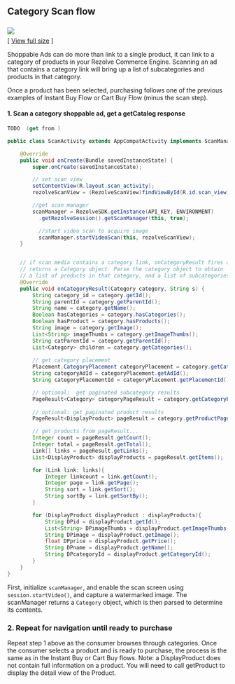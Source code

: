 

## Category Scan flow



<img src="images/JWT-shoppable-ad-flow-category-scan.png" style="margin:6px 0;"><br/>[ <a href="images/JWT-shoppable-ad-flow-category-scan.png" target="_blank">View full size</a> ]

Shoppable Ads can do more than link to a single product, it can link to a category of products in your Rezolve Commerce Engine. Scanning an ad that contains a category link will bring up a list of subcategories and products in that category.

Once a product has been selected, purchasing follows one of the previous examples of Instant Buy Flow or Cart Buy Flow (minus the scan step).



#### 1. Scan a category shoppable ad,  get a getCatalog response

```swift
TODO  (get from )
```

```java
public class ScanActivity extends AppCompatActivity implements ScanManagerInterface, View.OnClickListener {

    @Override
    public void onCreate(Bundle savedInstanceState) {
        super.onCreate(savedInstanceState);

        // set scan view
        setContentView(R.layout.scan_activity);
        rezolveScanView = (RezolveScanView)findViewById(R.id.scan_view);

        //get scan manager
        scanManager = RezolveSDK.getInstance(API_KEY, ENVIRONMENT)
          .getRezolveSession().getScanManager(this, true);

          //start video scan to acquire image
          scanManager.startVideoScan(this, rezolveScanView);
    }


    // if scan media contains a category link, onCategoryResult fires and
    // returns a Category object. Parse the category object to obtain 
    // a list of products in that category, and a list of subcategories of that category
    @Override
    public void onCategoryResult(Category category, String s) {
		String category_id = category.getId();
        String parentId = category.getParentId();
        String name = category.getName();
        Boolean hasCategories = category.hasCategories();
        Boolean hasProduct = category.hasProducts();
        String image = category.getImage();
        List<String> imageThumbs = category.getImageThumbs();
        String catParentId = category.getParentId();
        List<Category> children = category.getCategories();
		
		// get category placement
        Placement.CategoryPlacement categoryPlacement = category.getCategoryPlacement();
        String categoryAdId = categoryPlacement.getAdId();
        String categoryPlacementId = categoryPlacement.getPlacementId();

        // optional:  get paginated subcategory results
        PageResult<Category> categoryPageResult = category.getCategoryPageResult();
        
        // optional: get paginated product results
        PageResult<DisplayProduct> pageResult = category.getProductPageResult();

        // get products from pageResult...
        Integer count = pageResult.getCount();
        Integer total = pageResult.getTotal();
        Link[] links = pageResult.getLinks();
        List<DisplayProduct> displayProducts = pageResult.getItems();

        for (Link link: links){
            Integer linkcount = link.getCount();
            Integer page = link.getPage();
            String sort = link.getSort();
            String sortBy = link.getSortBy();
        }

        for (DisplayProduct displayProduct : displayProducts){
            String DPid = displayProduct.getId();
            List<String> DPimageThumbs = displayProduct.getImageThumbs();
            String DPimage = displayProduct.getImage();
            float DPprice = displayProduct.getPrice();
            String DPname = displayProduct.getName();
            String DPcategoryId = displayProduct.getCategoryId();
        }
    }
}

```

First, initialize `scanManager`, and enable the scan screen using `session.startVideo()`, and capture a watermarked image. The scanManager returns a `Category` object, which is then parsed to determine its contents.


### 2. Repeat for navigation until ready to purchase

Repeat step 1 above as the consumer browses through categories. Once the consumer selects a product and is ready to purchase, the process is the same as in the Instant Buy or Cart Buy flows. Note: a DisplayProduct does not contain full information on a product. You will need to call getProduct to display the detail view of the Product.